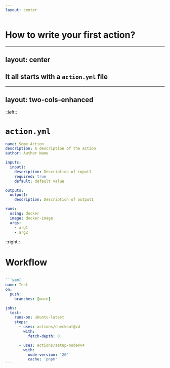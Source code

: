 ```yaml
---
layout: center
---
```


# How to write your first action?

---
layout: center
---

## It all starts with a `action.yml` file

---
layout: two-cols-enhanced
---

::left::

# `action.yml`

```yaml {*|1-3|5-9|11-13|15-20}{lines: true}
name: Some Action
description: A description of the action
author: Author Name

inputs:
  input1:
    description: Description of input1
    required: true
    default: default value

outputs:
  output1:
    description: Description of output1

runs:
  using: docker
  image: docker-image
  args:
    - arg1
    - arg2
```

::right::

# Workflow

````md magic-move {at: 1, lines: true}

```yaml
name: Test
on:
  push:
    branches: [main]

jobs:
  test:
    runs-on: ubuntu-latest
    steps:
      - uses: actions/checkout@v4
        with:
          fetch-depth: 0

      - uses: actions/setup-node@v4
        with:
          node-version: '20'
          cache: 'pnpm'
```
````